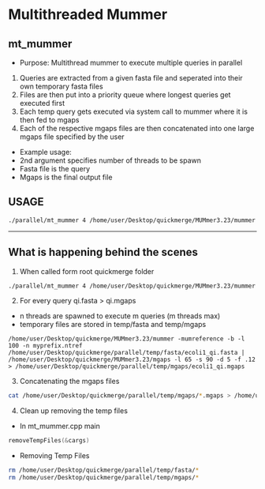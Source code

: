 # Multithreaded Mummer 
## mt_mummer

- Purpose: Multithread mummer to execute multiple queries in parallel
1. Queries are extracted from a given fasta file and seperated into their own temporary fasta files
2. Files are then put into a priority queue where longest queries get executed first
3. Each temp query gets executed via system call to mummer where it is then fed to mgaps
4. Each of the respective mgaps files are then concatenated into one large mgaps file specified by the user

- Example usage:
- 2nd argument specifies number of threads to be spawn
- Fasta file is the query 
- Mgaps is the final output file

## USAGE
```bash
./parallel/mt_mummer 4 /home/user/Desktop/quickmerge/MUMmer3.23/mummer -mumreference -b -l 100 -n myprefix.ntref /home/user/Desktop/quickmerge/sample-data/ecoli1.fasta /home/user/Desktop/quickmerge/MUMmer3.23/mgaps -l 65 -s 90 -d 5 -f .12 myprefix.mgaps
```
---

## What is happening behind the scenes
1. When called form root quickmerge folder
```bash
./parallel/mt_mummer 4 /home/user/Desktop/quickmerge/MUMmer3.23/mummer -mumreference -b -l 100 -n myprefix.ntref /home/user/Desktop/quickmerge/sample-data/ecoli1.fasta /home/user/Desktop/quickmerge/MUMmer3.23/mgaps -l 65 -s 90 -d 5 -f .12 myprefix.mgaps
```
2. For every query qi.fasta > qi.mgaps
- n threads are spawned to execute m queries (m threads max)
- temporary files are stored in temp/fasta and temp/mgaps
```
/home/user/Desktop/quickmerge/MUMmer3.23/mummer -mumreference -b -l 100 -n myprefix.ntref /home/user/Desktop/quickmerge/parallel/temp/fasta/ecoli1_qi.fasta | /home/user/Desktop/quickmerge/MUMmer3.23/mgaps -l 65 -s 90 -d 5 -f .12  > /home/user/Desktop/quickmerge/parallel/temp/mgaps/ecoli1_qi.mgaps
```
3. Concatenating the mgaps files
```bash
cat /home/user/Desktop/quickmerge/parallel/temp/mgaps/*.mgaps > /home/user/Desktop/quickmerge/myprefix.mgaps
```

4. Clean up removing the temp files 
- In mt_mummer.cpp main
```c++
removeTempFiles(&cargs)
```
- Removing Temp Files
```bash
rm /home/user/Desktop/quickmerge/parallel/temp/fasta/*
rm /home/user/Desktop/quickmerge/parallel/temp/mgaps/*
```